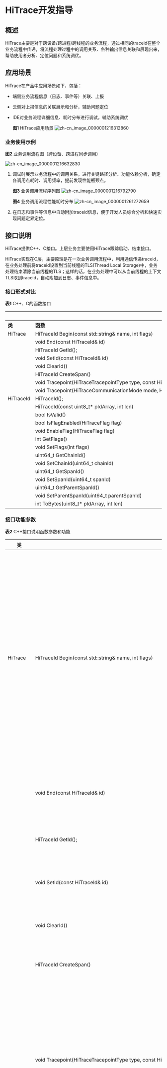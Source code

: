 # HiTrace开发指导

## 概述

HiTrace主要是对于跨设备/跨进程/跨线程的业务流程，通过相同的traceid在整个业务流程中传递，将流程处理过程中的调用关系、各种输出信息关联和展现出来，帮助使用者分析、定位问题和系统调优。


## 应用场景

HiTrace在产品中应用场景如下，包括：

- 端侧业务流程信息（日志、事件等）关联、上报

- 云侧对上报信息的关联展示和分析，辅助问题定位

- IDE对业务流程详细信息、耗时分布进行调试，辅助系统调优

    **图1** HiTrace应用场景
    ![zh-cn_image_0000001216312860](figures/zh-cn_image_0000001216312860.png)


### 业务使用示例

  **图2** 业务调用流程图（跨设备、跨进程同步调用）
  
  ![zh-cn_image_0000001216632830](figures/zh-cn_image_0000001216632830.png)

1. 调试时展示业务流程中的调用关系，进行关键路径分析、功能依赖分析，确定各调用点耗时、调用频率，提前发现性能瓶颈点。

     **图3** 业务调用流程序列图
     ![zh-cn_image_0000001216792790](figures/zh-cn_image_0000001216792790.png)

  
     **图4** 业务调用流程性能耗时分布
     ![zh-cn_image_0000001261272659](figures/zh-cn_image_0000001261272659.png)

2. 在日志和事件等信息中自动附加traceid信息，便于开发人员综合分析和快速实现问题定界定位。


## 接口说明

HiTrace提供C++、C接口。上层业务主要使用HiTrace跟踪启动、结束接口。

HiTrace实现在C层，主要原理是在一次业务调用流程中，利用通信传递traceid，在业务处理前将traceid设置到当前线程的TLS(Thread Local Storage)中，业务处理结束清除当前线程的TLS；这样的话，在业务处理中可以从当前线程的上下文TLS取到traceid，自动附加到日志、事件信息中。


### 接口形式对比

  **表1** C++、C的函数接口

|  | **C++** | **C** | 
| -------- | -------- | -------- |
| **类** | **函数** | **函数** | 
| HiTrace | HiTraceId&nbsp;Begin(const&nbsp;std::string&amp;&nbsp;name,&nbsp;int&nbsp;flags) | HiTraceIdStruct&nbsp;HiTraceBegin(const&nbsp;char\*&nbsp;name,&nbsp;int&nbsp;flags) | 
|  | void&nbsp;End(const&nbsp;HiTraceId&amp;&nbsp;id) | void&nbsp;HiTraceEnd(const&nbsp;HiTraceIdStruct\*&nbsp;pId) | 
|  | HiTraceId&nbsp;GetId(); | HiTraceIdStruct&nbsp;HiTraceGetId() | 
|  | void&nbsp;SetId(const&nbsp;HiTraceId&amp;&nbsp;id) | void&nbsp;HiTraceSetId(const&nbsp;HiTraceIdStruct\*&nbsp;pId) | 
|  | void&nbsp;ClearId() | void&nbsp;HiTraceClearId() | 
|  | HiTraceId&nbsp;CreateSpan() | HiTraceIdStruct&nbsp;HiTraceCreateSpan() | 
|  | void&nbsp;Tracepoint(HiTraceTracepointType&nbsp;type,&nbsp;const&nbsp;HiTraceId&amp;&nbsp;id,&nbsp;const&nbsp;char\*&nbsp;fmt,&nbsp;...) | void&nbsp;HiTraceTracepoint(HiTraceTracepointType&nbsp;type,&nbsp;const&nbsp;HiTraceIdStruct_&nbsp;pId,&nbsp;const&nbsp;char_&nbsp;fmt,&nbsp;...) | 
|  | void&nbsp;Tracepoint(HiTraceCommunicationMode&nbsp;mode,&nbsp;HiTraceTracepointType&nbsp;type,&nbsp;const&nbsp;HiTraceId&amp;&nbsp;id,&nbsp;const&nbsp;char\*&nbsp;fmt,&nbsp;...) | void&nbsp;HiTraceTracepointEx(HiTraceCommunicationMode&nbsp;mode,&nbsp;HiTraceTracepointType&nbsp;type,&nbsp;const&nbsp;HiTraceIdStruct_&nbsp;pId,&nbsp;const&nbsp;char_&nbsp;fmt,&nbsp;...) | 
| HiTraceId | HiTraceId(); | void&nbsp;HiTraceInitId(HiTraceIdStruct\*&nbsp;pId) | 
|  | HiTraceId(const&nbsp;uint8_t\*&nbsp;pIdArray,&nbsp;int&nbsp;len) | HiTraceIdStruct&nbsp;HiTraceBytesToId(const&nbsp;uint8_t\*&nbsp;pIdArray,&nbsp;int&nbsp;len) | 
|  | bool&nbsp;IsValid() | int&nbsp;HiTraceIsValid(const&nbsp;HiTraceIdStruct\*&nbsp;pId) | 
|  | bool&nbsp;IsFlagEnabled(HiTraceFlag&nbsp;flag) | int&nbsp;HiTraceIsFlagEnabled(const&nbsp;HiTraceIdStruct\*&nbsp;pId,&nbsp;HiTraceFlag&nbsp;flag) | 
|  | void&nbsp;EnableFlag(HiTraceFlag&nbsp;flag) | void&nbsp;HiTraceEnableFlag(HiTraceIdStruct\*&nbsp;pId,&nbsp;HiTraceFlag&nbsp;flag) | 
|  | int&nbsp;GetFlags() | int&nbsp;HiTraceGetFlags(const&nbsp;HiTraceIdStruct\*&nbsp;pId) | 
|  | void&nbsp;SetFlags(int&nbsp;flags) | void&nbsp;HiTraceSetFlags(HiTraceIdStruct\*&nbsp;pId,&nbsp;int&nbsp;flags) | 
|  | uint64_t&nbsp;GetChainId() | uint64_t&nbsp;HiTraceGetChainId(const&nbsp;HiTraceIdStruct\*&nbsp;pId) | 
|  | void&nbsp;SetChainId(uint64_t&nbsp;chainId) | void&nbsp;HiTraceSetChainId(HiTraceIdStruct\*&nbsp;pId,&nbsp;uint64_t&nbsp;chainId) | 
|  | uint64_t&nbsp;GetSpanId() | uint64_t&nbsp;HiTraceGetSpanId(const&nbsp;HiTraceIdStruct\*&nbsp;pId) | 
|  | void&nbsp;SetSpanId(uint64_t&nbsp;spanId) | void&nbsp;HiTraceSetSpanId(HiTraceIdStruct\*&nbsp;pId,&nbsp;uint64_t&nbsp;spanId) | 
|  | uint64_t&nbsp;GetParentSpanId() | uint64_t&nbsp;HiTraceGetParentSpanId(const&nbsp;HiTraceIdStruct\*&nbsp;pId) | 
|  | void&nbsp;SetParentSpanId(uint64_t&nbsp;parentSpanId) | void&nbsp;HiTraceSetParentSpanId(HiTraceIdStruct\*&nbsp;pId,&nbsp;uint64_t&nbsp;parentSpanId) | 
|  | int&nbsp;ToBytes(uint8_t\*&nbsp;pIdArray,&nbsp;int&nbsp;len) | int&nbsp;HiTraceIdToBytes(const&nbsp;HiTraceIdStruct_&nbsp;pId,&nbsp;uint8_t_&nbsp;pIdArray,&nbsp;int&nbsp;len) | 


### 接口功能参数

  **表2** C++接口说明函数参数和功能

| **类** | **方法** | **描述** | 
| -------- | -------- | -------- |
| HiTrace | HiTraceId&nbsp;Begin(const&nbsp;std::string&amp;&nbsp;name,&nbsp;int&nbsp;flags) | 功能：启动HiTrace跟踪、生成HiTraceId对象并设置到当前线程TLS中。<br/>输入参数：<br/>-&nbsp;name：业务流程名称。<br/>-&nbsp;flags：跟踪指示位，可以组合使用，具体含义为：<br/>&nbsp;&nbsp;-&nbsp;HITRACE_FLAG_INCLUDE_ASYNC：同时跟踪同步调用和异步调用，缺省只跟踪同步调用。<br/>&nbsp;&nbsp;-&nbsp;HITRACE_FLAG_DONOT_CREATE_SPAN：不创建子分支，缺省创建子分支。<br/>&nbsp;&nbsp;-&nbsp;HITRACE_FLAG_TP_INFO：输出tracepoint信息，缺省不输出。<br/>&nbsp;&nbsp;-&nbsp;HITRACE_FLAG_NO_BE_INFO：不输出起始、结束信息，缺省输出。<br/>&nbsp;&nbsp;-&nbsp;HITRACE_FLAG_DONOT_ENABLE_LOG：不与日志关联输出，缺省关联。<br/>&nbsp;&nbsp;-&nbsp;HITRACE_FLAG_FAULT_TRIGGER：故障触发的跟踪，缺省为正常启动的。<br/>&nbsp;&nbsp;-&nbsp;HITRACE_FLAG_D2D_TP_INFO：输出设备间tracepoint信息，缺省不输出。<br/>&nbsp;&nbsp;-&nbsp;HITRACE_FLAG_DEFAULT:&nbsp;缺省标志。<br/>-&nbsp;输出参数：无<br/>-&nbsp;返回值：启动跟踪超过返回有效HiTraceId对象，否则返回无效对象。<br/>注意：嵌套启动跟踪时，内层启动调用返回无效对象。 | 
|  | void&nbsp;End(const&nbsp;HiTraceId&amp;&nbsp;id) | 功能：根据Begin返回的HiTraceId停止HiTrace跟踪；清除当前线程TLS中HiTraceId内容。<br/>输入参数：<br/>-&nbsp;id：HiTraceId对象。<br/>输出参数：无。<br/>返回值：无。 | 
|  | HiTraceId&nbsp;GetId(); | 功能：从当前线程TLS中获取HiTraceId对象。<br/>输入参数：无。<br/>输出参数：无。<br/>返回值：当前线程上下文的HiTraceId对象。 | 
|  | void&nbsp;SetId(const&nbsp;HiTraceId&amp;&nbsp;id) | 功能：设置HiTraceId对象内容到当前线程TLS中。<br/>输入参数：<br/>-&nbsp;id：HiTraceId对象。<br/>输出参数：无。<br/>返回值：无。 | 
|  | void&nbsp;ClearId() | 功能：清除当前线程TLS中的HiTraceId对象。<br/>输入参数：无。<br/>输出参数：无。<br/>返回值：无。 | 
|  | HiTraceId&nbsp;CreateSpan() | 接口功能：获取当前HiTraceId对象中的分支ID。<br/>输入参数：无。<br/>输出参数：无。<br/>返回值：当前分支ID。 | 
|  | void&nbsp;Tracepoint(HiTraceTracepointType&nbsp;type,&nbsp;const&nbsp;HiTraceId&amp;&nbsp;id,&nbsp;const&nbsp;char\*&nbsp;fmt,&nbsp;...) | 功能：根据埋点信息类型输出HiTrace埋点信息，包括时间戳、子分支HiTraceId对象信息。<br/>输入参数：<br/>-&nbsp;type：埋点信息类型，具体为<br/>&nbsp;&nbsp;-&nbsp;HITRACE_TP_CS：Client&nbsp;Send，同步/异步通信客户端发送信息。<br/>&nbsp;&nbsp;-&nbsp;HITRACE_TP_SR：Server&nbsp;Receive，&nbsp;同步/异步通信服务端接收信息。<br/>&nbsp;&nbsp;-&nbsp;HITRACE_TP_SS：Server&nbsp;Send，同步通信服务端发送响应信息。<br/>&nbsp;&nbsp;-&nbsp;HITRACE_TP_CR：Client&nbsp;Receive，同步通信客户端接收响应信息。<br/>&nbsp;&nbsp;-&nbsp;HITRACE_TP_GENERAL：普通输出信息。<br/>-&nbsp;id：当前子分支id。<br/>-&nbsp;fmt：格式化变参描述字符串。<br/>-&nbsp;args：变参。<br/>输出参数：无。<br/>返回值：无。 | 
|  | void&nbsp;Tracepoint(HiTraceCommunicationMode&nbsp;mode,&nbsp;HiTraceTracepointType&nbsp;type,&nbsp;const&nbsp;HiTraceId&amp;&nbsp;id,&nbsp;const&nbsp;char\*&nbsp;fmt,&nbsp;...) | 功能：根据通信模式、埋点信息类型输出HiTrace埋点信息，包括时间戳、子分支HiTraceId对象信息。<br/>输入参数：<br/>-&nbsp;mode：通信模式，具体为<br/>&nbsp;&nbsp;-&nbsp;HITRACE_CM_DEFAULT：未指定通信模式。<br/>&nbsp;&nbsp;-&nbsp;HITRACE_CM_THREAD：线程间通信。<br/>&nbsp;&nbsp;-&nbsp;HITRACE_CM_PROCESS：进程间通信。<br/>&nbsp;&nbsp;-&nbsp;HITRACE_CM_DEVICE：设备间通信。<br/>-&nbsp;type：埋点信息类型，具体为<br/>&nbsp;&nbsp;-&nbsp;HITRACE_TP_CS：Client&nbsp;Send，同步/异步通信客户端发送信息。<br/>&nbsp;&nbsp;-&nbsp;HITRACE_TP_SR：Server&nbsp;Receive，&nbsp;同步/异步通信服务端接收信息。<br/>&nbsp;&nbsp;-&nbsp;HITRACE_TP_SS：Server&nbsp;Send，同步通信服务端发送响应信息。<br/>&nbsp;&nbsp;-&nbsp;HITRACE_TP_CR：Client&nbsp;Receive，同步通信客户端接收响应信息。<br/>&nbsp;&nbsp;-&nbsp;HITRACE_TP_GENERAL：普通输出信息。<br/>-&nbsp;id：当前子分支id。<br/>-&nbsp;fmt：格式化变参描述字符串。<br/>-&nbsp;args：变参。<br/>输出参数：无。<br/>返回值：无。 | 
| HiTraceId | HiTraceId(); | 功能：缺省构造函数，生成无效HiTraceId对象。<br/>输入参数：无。<br/>输出参数：无。<br/>返回值：无。 | 
|  | HiTraceId(const&nbsp;uint8_t\*&nbsp;pIdArray,&nbsp;int&nbsp;len) | 功能：构造函数，根据字节数组创建跟踪HiTraceId对象。<br/>输入参数：<br/>-&nbsp;pIdArray：字节数组指针。<br/>-&nbsp;len：字节数组长度。<br/>输出参数：无。<br/>返回值：无。 | 
|  | bool&nbsp;IsValid() | 功能：HiTraceId对象是否有效。<br/>输入参数：无。<br/>输出参数：无。<br/>返回值：true&nbsp;有效；false&nbsp;无效。 | 
|  | bool&nbsp;IsFlagEnabled(HiTraceFlag&nbsp;flag) | 功能：HiTraceId对象的某标志是否置位。<br/>输入参数：<br/>-&nbsp;flag：跟踪指示位，具体含义见Begin函数中的定义。<br/>输出参数：无。<br/>返回值：true&nbsp;该标志置位；false&nbsp;该标志未置位。 | 
|  | void&nbsp;EnableFlag(HiTraceFlag&nbsp;flag) | 功能：设置某跟踪标志位到HiTraceId对象中。<br/>输入参数：<br/>-&nbsp;flag：跟踪指示位，具体含义见Begin函数中的定义。<br/>输出参数：无。<br/>返回值：无。 | 
|  | int&nbsp;GetFlags() | 功能：获取HiTraceId对象中设置的标志位。<br/>输入参数：无。<br/>输出参数：无。<br/>返回值：跟踪指示位组合，具体含义见Begin函数中的定义。 | 
|  | void&nbsp;SetFlags(int&nbsp;flags) | 功能：设置跟踪标志位到HiTraceId对象中。<br/>输入参数：<br/>-&nbsp;flags：跟踪指示位组合，具体含义见Begin函数中的定义。<br/>输出参数：无。<br/>返回值：无。 | 
|  | uint64_t&nbsp;GetChainId() | 功能：获取跟踪链ID。<br/>输入参数：无。<br/>输出参数：无。<br/>返回值：跟踪链ID。 | 
|  | void&nbsp;SetChainId(uint64_t&nbsp;chainId) | 功能：设置跟踪链ID到HiTraceId对象中。<br/>输入参数：<br/>-&nbsp;chainId：跟踪链ID。<br/>输出参数：无。<br/>返回值：无。 | 
|  | uint64_t&nbsp;GetSpanId() | 接口功能：获取当前HiTraceId对象中的分支ID。<br/>输入参数：无。<br/>输出参数：无。<br/>返回值：当前分支ID。 | 
|  | void&nbsp;SetSpanId(uint64_t&nbsp;spanId) | 功能：设置分支ID到HiTraceId对象中。<br/>输入参数：<br/>-&nbsp;spanId：分支ID。<br/>输出参数：无。<br/>返回值：无。 | 
|  | uint64_t&nbsp;GetParentSpanId() | 功能：获取当前HiTraceId对象中的父分支ID。<br/>输入参数：无。<br/>输出参数：无。<br/>返回值：父分支ID。 | 
|  | void&nbsp;SetParentSpanId(uint64_t&nbsp;parentSpanId) | 功能：设置父分支ID到HiTraceId对象中。<br/>输入参数：<br/>-&nbsp;parentSpanId：父分支ID。<br/>输出参数：无。<br/>返回值：无。 | 
|  | int&nbsp;ToBytes(uint8_t\*&nbsp;pIdArray,&nbsp;int&nbsp;len) | 功能：将HiTraceId对象转换为字节数组，便于缓存或者通信传递。<br/>输入参数：<br/>-&nbsp;pIdArray：字节数组指针，数组长度至少为HITRACE_ID_LEN。<br/>-&nbsp;len:&nbsp;字节数组长度<br/>输出参数：<br/>-&nbsp;pIdArray：字节数组指针，对象有效时存储转换后的对象数据。<br/>返回值：0&nbsp;转换失败；&nbsp;&amp;gt;0&nbsp;有效对象转换数组长度。 | 


## 通信调用处理

业务使用时跨设备/跨进程/跨线程的调用是通过通信机制实现的，HiTrace需要通信机制传递traceid。

OpenHarmony系统内置部分通信机制（如ZIDL）已经支持传递traceid。

下面描述了同步通信调用传递traceid的处理过程，异步通信调用处理类似。

  对于不支持的扩展通信机制可以参照该方式实现。
  **图5** 同步通信处理
  ![zh-cn_image_0000001261032707](figures/zh-cn_image_0000001261032707.png)

处理流程：

1. client侧业务模块调用begin()接口启动调用链跟踪。

2. client侧业务模块发起同步调用transact，到client侧通信组件。

3. client侧通信组件：
   1. 从当前线程TLS中获取traceid。
   2. 生成子调用分支（child traceid）。
   3. 将child traceid写入同步调用通信数据（transaction data）中。
   4. 进行CS埋点（Client Send）。
   5. 将通信数据发送到server侧通信组件。

4. server侧通信组件收到通信数据：
   1. 从数据消息包中取出traceid。
   2. 将traceid设置到当前线程TLS中。
   3. 进行SR埋点（Server Receive）。
   4. 然后进行同步调用回调（onTransact）到server侧业务模块。

5. server侧业务模块进行服务处理，处理完毕发送处理结果（transact reply）到通信组件。

6. server侧通信组件：
   1. 进行SS埋点（Server Send）。
   2. 将响应数据发送到client侧通信组件。
   3. 清除当前线程TLS中的traceid信息。

7. client侧通信组件收到响应数据：
   1. 进行CR埋点（Client Receive）。
   2. 发送同步调用响应（transact reply）到client侧业务模块。

8. client侧业务模块进行同步调用响应处理。

9. client侧业务模块在流程结束时调用end()接口停止调用链跟踪。


## 开发实例


### C++接口实例

1. 源代码开发
     在类定义头文件或者类实现源文件中，包含hitrace头文件：
     
   ```
   #include "hitrace/trace.h"
   ```

     在业务类实现源文件中使用（启动/结束跟踪）：
     
   ```
   using namespace OHOS::HiviewDFX;
   HiTraceId traceId = HiTrace::Begin("MyServiceFlow", HITRACE_FLAG_DEFAULT);
   ......
   HiTrace::End(traceId);
   ```

2. 编译设置，在BUILD.gn里增加子系统SDK依赖：
     
   ```
   external_deps = [ "hiviewdfx:libhitrace" ]
   ```


### C接口实例

1. 源代码开发
     在源文件中，包含hitrace头文件：
     
   ```
   #include "hitrace/trace.h"
   ```

     在业务类实现源文件中使用（启动/结束跟踪）：
     
   ```
   HiTraceIdStruct traceId = HiTraceBegin("MyServiceFlow", HITRACE_FLAG_DEFAULT);
   ......
   HiTraceEnd(traceId);
   ```

2. 编译设置，在BUILD.gn里增加子系统SDK依赖：
     
   ```
   external_deps = [ "hiviewdfx:libhitrace" ]
   ```
